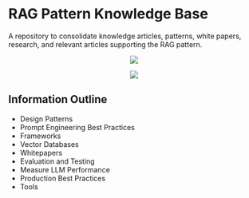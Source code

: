 # RAG Pattern Knowledge Base

A repository to consolidate knowledge articles, patterns, white papers, research, and relevant articles supporting the RAG pattern.

<p align="center">
<a href="https://rag-pattern.readthedocs.io"><img src="https://img.shields.io/badge/rag-@readthedocs.io-blue"></a>
</p>

<p align="center">
<a href="https://opensource.org/licenses/Apache"><img src="https://img.shields.io/badge/license-Apache--2.0-green"></a>
</p>

## Information Outline

- Design Patterns
- Prompt Engineering Best Practices
- Frameworks
- Vector Databases
- Whitepapers
- Evaluation and Testing
- Measure LLM Performance
- Production Best Practices
- Tools
